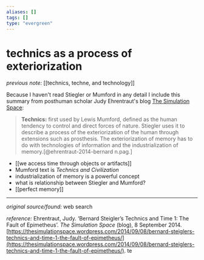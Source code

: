 ```yaml
---
aliases: []
tags: []
type: "evergreen"
---
```


# technics as a process of exteriorization

_previous note:_ [[technics, techne, and technology]]

Because I haven't read Stiegler or Mumford in any detail I include this summary from posthuman scholar Judy Ehrentraut's blog [The Simulation Space](https://thesimulationspace.wordpress.com): 

> **Technics:** first used by Lewis Mumford, defined as the human tendency to control and direct forces of nature. Stiegler uses it to describe a process of the exteriorization of the human through extensions such as prosthesis. The exteriorization of memory has to do with technologies of information and the industrialization of memory.[@ehrentraut-2014-bernard n.pag.]

- [[we access time through objects or artifacts]]
- Mumford text is _Technics and Civilization_
- industrialization of memory is a powerful concept
- what is relationship between Stiegler and Mumford?
- [[perfect memory]]

---

_original source/found:_ web search

_reference:_ Ehrentraut, Judy. ‘Bernard Steigler’s Technics and Time 1: The Fault of Epimetheus’. _The Simulation Space_ (blog), 8 September 2014. [https://thesimulationspace.wordpress.com/2014/09/08/bernard-steiglers-technics-and-time-1-the-fault-of-epimetheus/](https://thesimulationspace.wordpress.com/2014/09/08/bernard-steiglers-technics-and-time-1-the-fault-of-epimetheus/). te




